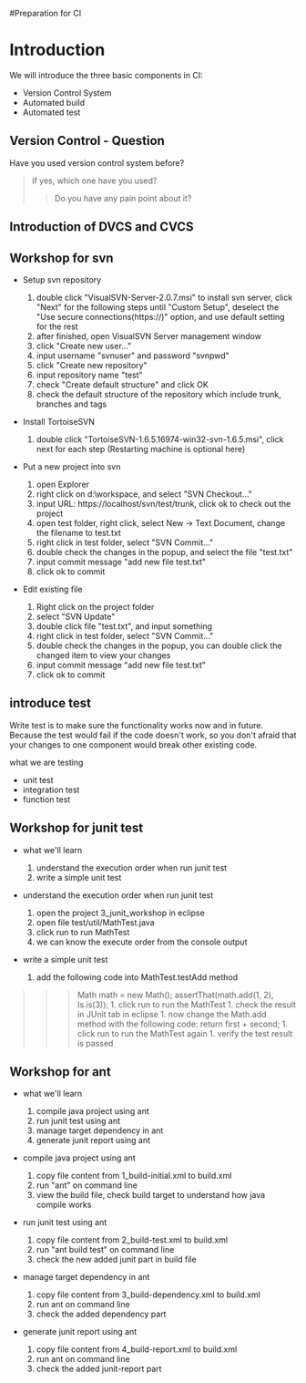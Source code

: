 #Preparation for CI

# Introduction #

We will introduce the three basic components in CI:
  * Version Control System
  * Automated build
  * Automated test

## Version Control - Question ##
Have you used version control system before?
> if yes, which one have you used?
> > Do you have any pain point about it?

## Introduction of DVCS and CVCS ##

## Workshop for svn ##

  * Setup svn repository
    1. double click "VisualSVN-Server-2.0.7.msi" to install svn server, click "Next" for the following steps until "Custom Setup", deselect the "Use secure connections(https://)" option, and use default setting for the rest
    1. after finished, open VisualSVN Server management window
    1. click "Create new user..."
    1. input username "svnuser" and password "svnpwd"
    1. click "Create new repository"
    1. input repository name "test"
    1. check "Create default structure" and click OK
    1. check the default structure of the repository which include trunk, branches and tags

  * Install TortoiseSVN
    1. double click "TortoiseSVN-1.6.5.16974-win32-svn-1.6.5.msi", click next for each step (Restarting machine is optional here)

  * Put a new project into svn
    1. open Explorer
    1. right click on d:\workspace, and select "SVN Checkout..."
    1. input URL: https://localhost/svn/test/trunk, click ok to check out the project
    1. open test folder, right click, select New -> Text Document, change the filename to test.txt
    1. right click in test folder, select "SVN Commit..."
    1. double check the changes in the popup, and select the file "test.txt"
    1. input commit message "add new file test.txt"
    1. click ok to commit

  * Edit existing file
    1. Right click on the project folder
    1. select "SVN Update"
    1. double click file "test.txt", and input something
    1. right click in test folder, select "SVN Commit..."
    1. double check the changes in the popup, you can double click the changed item to view your changes
    1. input commit message "add new file test.txt"
    1. click ok to commit


## introduce test ##
Write test is to make sure the functionality works now and in future. Because the test would fail if the code doesn't work, so you don't afraid that your changes to one component would break other existing code.

what we are testing
  * unit test
  * integration test
  * function test


## Workshop for junit test ##
  * what we'll learn
    1. understand the execution order when run junit test
    1. write a simple unit test

  * understand the execution order when run junit test
    1. open the project 3\_junit\_workshop in eclipse
    1. open file test/util/MathTest.java
    1. click run to run MathTest
    1. we can know the execute order from the console output

  * write a simple unit test
    1. add the following code into MathTest.testAdd method
> > > Math math = new Math();
> > > assertThat(math.add(1, 2), Is.is(3));
    1. click run to run the MathTest
    1. check the result in JUnit tab in eclipse
    1. now change the Math.add method with the following code:
> > > return first + second;
    1. click run to run the MathTest again
    1. verify the test result is passed


## Workshop for ant ##
  * what we'll learn
    1. compile java project using ant
    1. run junit test using ant
    1. manage target dependency in ant
    1. generate junit report using ant

  * compile java project using ant
    1. copy file content from 1\_build-initial.xml to build.xml
    1. run "ant" on command line
    1. view the build file, check build target to understand how java compile works

  * run junit test using ant
    1. copy file content from 2\_build-test.xml to build.xml
    1. run "ant build test" on command line
    1. check the new added junit part in build file

  * manage target dependency in ant
    1. copy file content from 3\_build-dependency.xml to build.xml
    1. run ant on command line
    1. check the added dependency part

  * generate junit report using ant
    1. copy file content from 4\_build-report.xml to build.xml
    1. run ant on command line
    1. check the added junit-report part
